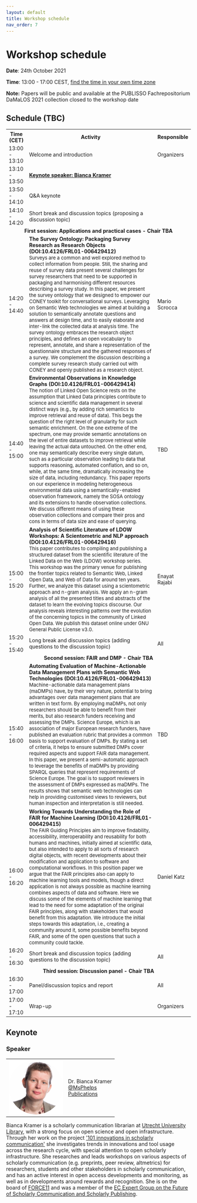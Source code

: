 ```yaml
---
layout: default
title: Workshop schedule
nav_order: 7
---
```


# Workshop schedule

**Date**: 24th October 2021

**Time**: 13:00 - 17:00 CEST, [find the time in your own time zone](https://www.timeanddate.com/worldclock/fixedtime.html?msg=DaMaLOS&iso=20211024T13&p1=311&ah=4)

**Note:** Papers will be public and available at the PUBLISSO Fachrepositorium DaMaLOS 2021 collection closed to the workshop date

## Schedule (TBC)

<table>
<tbody>
<tr align="center">
<th>Time (CET)</th>
<th>Activity</th>
<th>Responsible</th>
</tr>

<tr>
<td>13:00 - 13:10</td>
<td>Welcome and introduction</td>
<td>Organizers</td>
</tr>

<tr>
<td>13:10 - 13:50</td>
<td><strong><a href="#keynote">Keynote speaker: Bianca Kramer</a></strong></td>
<td><strong></strong></td>
</tr>

<tr>
<td>13:50 - 14:10</td>
<td>Q&A keynote</td>
<td><strong></strong></td>
</tr>

<tr>
<td>14:10 - 14:20</td>
<td>Short break and discussion topics (proposing a discussion topic)</td>
<td><strong></strong></td>
</tr>

<tr>
<td colspan="3" align="center"><strong>First session: Applications and practical cases - Chair TBA</strong></td>
</tr>

<tr>
<td>14:20 - 14:40</td>
<td><strong>The Survey Ontology: Packaging Survey Research as Research Objects (DOI:10.4126/FRL01-006429412)</strong>
<br/>
<span style="font-size: small">
Surveys are a common and well explored method to collect information from people. Still, the sharing and reuse of survey data present several challenges for survey researchers that need to be supported in packaging and harmonising different resources describing a survey study.
In this paper, we present the survey ontology that we designed to empower our CONEY toolkit for conversational surveys. Leveraging on Semantic Web technologies we aimed at building a solution to semantically annotate questions and answers at design time, and to easily elaborate and inter-link the collected data at analysis time.
The survey ontology embraces the research object principles, and defines an open vocabulary to represent, annotate, and share a representation of the questionnaire structure and the gathered responses of a survey.
We complement the discussion describing a complete survey research study carried out with CONEY and openly published as a research object.
</span>
</td>
<td>Mario Scrocca</td>
</tr>

<tr>
<td>14:40 - 15:00</td>
<td><strong>Environmental Observations in Knowledge Graphs (DOI:10.4126/FRL01-006429414)</strong>
<br/>
<span style="font-size: small">
The notion of Linked Open Science rests on the assumption that Linked Data principles contribute to science and scientific data management in several distinct ways (e.g., by adding rich semantics to improve retrieval and reuse of data). This begs the question of the right level of granularity for such semantic enrichment. On the one extreme of the spectrum, one may provide semantic annotations on the level of entire datasets to improve retrieval while leaving the actual data untouched. On the other end, one may semantically describe every single datum, such as a particular observation leading to data that supports reasoning, automated conflation, and so on, while, at the same time, dramatically increasing the size of data, including redundancy. This paper reports on our experience in modeling heterogeneous environmental data using a semantically-enabled observation framework, namely the SOSA ontology and its extensions to handle observation collections. We discuss different means of using these observation collections and compare their pros and cons in terms of data size and ease of querying.
</span>
</td>
<td>TBD</td>
</tr>

<tr>
<td>15:00 - 15:20</td>
<td><strong>Analysis of Scientific Literature of LDOW Workshops: A Scientometric and NLP approach (DOI:10.4126/FRL01-006429416)</strong>
<br/>
<span style="font-size: small">
This paper contributes to compiling and publishing a structured dataset from the scientific literature of the Linked Data on the Web (LDOW) workshop series. This workshop was the primary venue for publishing the frontier topics related to Semantic Web, Linked Open Data, and Web of Data for around ten years. Further, we analyze this
dataset using a scientometric approach and n-gram analysis. We apply an n-gram analysis of all the presented titles and abstracts of the dataset to learn the evolving topics discourse. Our analysis reveals interesting patterns over the evolution of the concerning topics in the community of Linked Open Data. We publish this dataset online under GNU General Public License v3.0.
</span>
</td>
<td>Enayat Rajabi</td>
</tr>

<tr>
<td>15:20 - 15:40</td>
<td>Long break and discussion topics (adding questions to the discussion topic)</td>
<td>All</td>
</tr>

<tr>
<td colspan="3" align="center"><strong>Second session: FAIR and DMP - Chair TBA</strong></td>
</tr>

<tr>
<td>15:40 - 16:00</td>
<td><strong>Automating Evaluation of Machine-Actionable Data Management Plans with Semantic Web Technologies (DOI:10.4126/FRL01-006429413)</strong>
<br/>
<span style="font-size: small">
Machine-actionable data management plans (maDMPs) have, by their very nature, potential to bring advantages over data management plans that are written in text form. By employing maDMPs, not only researchers should be able to benefit from their merits, but also research funders receiving and assessing the DMPs. Science Europe, which is an association of major European research funders, have published an evaluation rubric that provides a common basis to support evaluation of DMPs.
By stating a set of criteria, it helps to ensure submitted DMPs cover required aspects and support FAIR data management.
In this paper, we present a semi-automatic approach to leverage the benefits of maDMPs by providing SPARQL queries that represent requirements of Science Europe. The goal is to support reviewers in the assessment of DMPs expressed as maDMPs. The results shows that semantic web technologies can help in providing customised views to reviewers, but human inspection and interpretation is still needed.
</span>
</td>
<td>TBD</td>
</tr>

<tr>
<td>16:00 - 16:20</td>
<td><strong>Working Towards Understanding the Role of FAIR for Machine Learning (DOI:10.4126/FRL01-006429415)</strong>
<br/>
<span style="font-size: small">
	The FAIR Guiding Principles aim to improve findability, accessibility, interoperability and reusability for both humans and machines, initially aimed at scientific data, but also intended to apply to all sorts of research digital objects, with recent developments about their modification and application to software and computational workflows. In this position paper we argue that the FAIR principles also can apply to machine learning tools and models, though a direct application is not always possible as machine learning combines aspects of data and software. Here we discuss some of the elements of machine learning that lead to the need for some adaptation of the original FAIR principles, along with stakeholders that would benefit from this adaptation. We introduce the initial steps towards this adaptation, i.e., creating a community around it, some possible benefits beyond FAIR, and some of the open questions that such a community could tackle.
</span>
</td>
<td>Daniel Katz</td>
</tr>

<tr>
<td>16:20 - 16:30</td>
<td>Short break and discussion topics (adding questions to the discussion topic)</td>
<td>All</td>
</tr>

<tr>
<td colspan="3" align="center"><strong>Third session: Discussion panel - Chair TBA</strong></td>
</tr>

<tr>
<td>16:30 - 17:00</td>
<td>Panel/discussion topics and report</td>
<td>All</td>
</tr>

<tr>
<td>17:00 - 17:10</td>
<td>Wrap-up</td>
<td>Organizers</td>
</tr>
</tbody>
</table>

## Keynote

### Speaker

<table><tbody>
<tr>
<td><img src="../img/bkramer.gif" alt="Bianca Kramer"></td>
<td>
Dr. Bianca Kramer<br/>
<a href="https://twitter.com/msphelps" target="_blank">@MsPhelps</a><br/>
<a href="https://orcid.org/0000-0002-5965-6560" target="_blank">Publications</a><br/>
</td>
</tr>
</tbody></table>



Bianca Kramer is a scholarly communication librarian at [Utrecht University Library](https://www.uu.nl/en/university-library), with a strong focus on open science and open infrastructure. Through her work on the project ['101 innovations in scholarly communication'](https://101innovations.wordpress.com/) she investigates trends in innovations and tool usage across the research cycle, with special attention to open scholarly infrastructure. She researches and leads workshops on various aspects of scholarly communication (e.g. preprints, peer review, altmetrics) for researchers, students and other stakeholders in scholarly communication, and has an active interest in open access developments and monitoring, as well as in developments around rewards and recognition. She is on the board of [FORCE11](https://www.force11.org/) and was a member of the [EC Expert Group on the Future of Scholarly Communication and Scholarly Publishing](https://op.europa.eu/en/publication-detail/-/publication/464477b3-2559-11e9-8d04-01aa75ed71a1).

